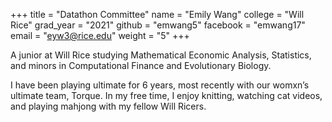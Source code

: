 +++
title = "Datathon Committee"
name = "Emily Wang"
college = "Will Rice"
grad_year = "2021"
github = "emwang5"
facebook = "emwang17"
email = "eyw3@rice.edu"
weight = "5"
+++

A junior at Will Rice studying Mathematical Economic Analysis, Statistics, and
minors in Computational Finance and Evolutionary Biology.

I have been playing ultimate for 6 years, most recently with our womxn’s
ultimate team, Torque. In my free time, I enjoy knitting, watching cat videos,
and playing mahjong with my fellow Will Ricers.
